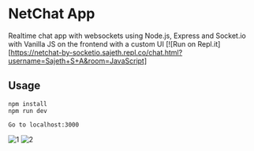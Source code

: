 # NetChat App
Realtime chat app with websockets using Node.js, Express and Socket.io with Vanilla JS on the frontend with a custom UI
[![Run on Repl.it] [https://netchat-by-socketio.sajeth.repl.co/chat.html?username=Sajeth+S+A&room=JavaScript]
## Usage
```
npm install
npm run dev

Go to localhost:3000
```
![1](https://user-images.githubusercontent.com/71424966/104448862-ba72c700-55c3-11eb-8add-9966fb67c1e8.PNG)
![2](https://user-images.githubusercontent.com/71424966/104448898-c8284c80-55c3-11eb-9b4c-71f8796a471a.PNG)
